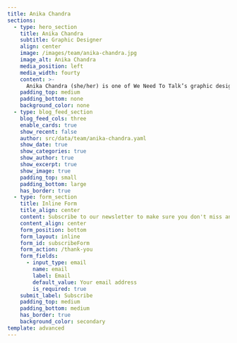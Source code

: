 ```yaml
---
title: Anika Chandra
sections:
  - type: hero_section
    title: Anika Chandra
    subtitle: Graphic Designer
    align: center
    image: /images/team/anika-chandra.jpg
    image_alt: Anika Chandra
    media_position: left
    media_width: fourty
    content: >-
      Anika Chandra (she/her) is one of We Need To Talk’s graphic designers. She is 15 years old and attends high school in Virginia. Anika is excited to take part in this newspaper and use it to spread awareness. She likes to play lacrosse and golf. Anika also enjoys reading (specifically classic literature), hanging out with friends and family, and skiing whenever possible.
    padding_top: medium
    padding_bottom: none
    background_color: none
  - type: blog_feed_section
    blog_feed_cols: three
    enable_cards: true
    show_recent: false
    author: src/data/team/anika-chandra.yaml
    show_date: true
    show_categories: true
    show_author: true
    show_excerpt: true
    show_image: true
    padding_top: small
    padding_bottom: large
    has_border: true
  - type: form_section
    title: Inline Form
    title_align: center
    content: Subscribe to our newsletter to make sure you don't miss anything.
    content_align: center
    form_position: bottom
    form_layout: inline
    form_id: subscribeForm
    form_action: /thank-you
    form_fields:
      - input_type: email
        name: email
        label: Email
        default_value: Your email address
        is_required: true
    submit_label: Subscribe
    padding_top: medium
    padding_bottom: medium
    has_border: true
    background_color: secondary
template: advanced
---
```

